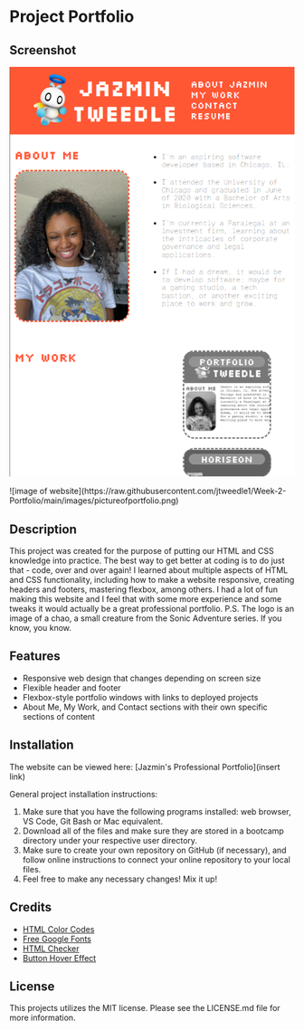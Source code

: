 # Project Portfolio #

## Screenshot ##

<p align="center">
  <img src="https://raw.githubusercontent.com/jtweedle1/Week-2-Portfolio/main/images/pictureofportfolio.png"/>
</p>
![image of website](https://raw.githubusercontent.com/jtweedle1/Week-2-Portfolio/main/images/pictureofportfolio.png)

## Description ##
This project was created for the purpose of putting our HTML and CSS knowledge into practice. The best way to get better at coding is to do just that - code, over and over again! I learned about multiple aspects of HTML and CSS functionality, including how to make a website responsive, creating headers and footers, mastering flexbox, among others. I had a lot of fun making this website and I feel that with some more experience and some tweaks it would actually be a great professional portfolio. P.S. The logo is an image of a chao, a small creature from the Sonic Adventure series. If you know, you know.

## Features ##
* Responsive web design that changes depending on screen size
* Flexible header and footer
* Flexbox-style portfolio windows with links to deployed projects
* About Me, My Work, and Contact sections with their own specific sections of content

## Installation ##
The website can be viewed here: [Jazmin's Professional Portfolio](insert link)

General project installation instructions:
1. Make sure that you have the following programs installed: web browser, VS Code, Git Bash or Mac equivalent.
2. Download all of the files and make sure they are stored in a bootcamp directory under your respective user directory.
3. Make sure to create your own repository on GitHub (if necessary), and follow online instructions to connect your online repository to your local files.
4. Feel free to make any necessary changes! Mix it up!

## Credits ##
* [HTML Color Codes](https://htmlcolorcodes.com/)
* [Free Google Fonts](https://fonts.google.com/specimen/Silkscreen)
* [HTML Checker](https://validator.w3.org/nu/)
* [Button Hover Effect](https://thebrandsmen.com/css-image-hover-effects/)

## License ##
This projects utilizes the MIT license. Please see the LICENSE.md file for more information.

